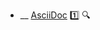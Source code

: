 * __ [AsciiDoc]({{baseUrl}}/documentation/tools/asciiDoc) :one: <trigger for="pop:documentation-asciiDoc-preview">:mag:</trigger>

<popover id="pop:documentation-asciiDoc-preview" title=":mag: AsciiDoc" placement="right">
  <div slot="content">
    <include src=".\preview.md" />
  </div>
</popover>
